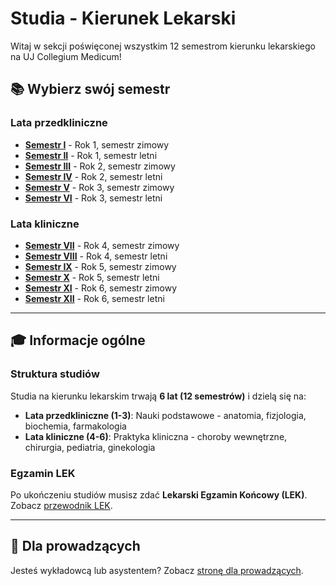 # Studia - Kierunek Lekarski

Witaj w sekcji poświęconej wszystkim 12 semestrom kierunku lekarskiego na UJ Collegium Medicum!

## 📚 Wybierz swój semestr

### Lata przedkliniczne

- **[Semestr I](../semestr-1/index.md)** - Rok 1, semestr zimowy
- **[Semestr II](../semestr-2/index.md)** - Rok 1, semestr letni
- **[Semestr III](../semestr-3/index.md)** - Rok 2, semestr zimowy
- **[Semestr IV](../semestr-4/index.md)** - Rok 2, semestr letni
- **[Semestr V](../semestr-5/index.md)** - Rok 3, semestr zimowy
- **[Semestr VI](../semestr-6/index.md)** - Rok 3, semestr letni

### Lata kliniczne

- **[Semestr VII](../semestr-7/index.md)** - Rok 4, semestr zimowy
- **[Semestr VIII](../semestr-8/index.md)** - Rok 4, semestr letni
- **[Semestr IX](../semestr-9/index.md)** - Rok 5, semestr zimowy
- **[Semestr X](../semestr-10/index.md)** - Rok 5, semestr letni
- **[Semestr XI](../semestr-11/index.md)** - Rok 6, semestr zimowy
- **[Semestr XII](../semestr-12/index.md)** - Rok 6, semestr letni

---

## 🎓 Informacje ogólne

### Struktura studiów

Studia na kierunku lekarskim trwają **6 lat (12 semestrów)** i dzielą się na:

- **Lata przedkliniczne (1-3)**: Nauki podstawowe - anatomia, fizjologia, biochemia, farmakologia
- **Lata kliniczne (4-6)**: Praktyka kliniczna - choroby wewnętrzne, chirurgia, pediatria, ginekologia

### Egzamin LEK

Po ukończeniu studiów musisz zdać **Lekarski Egzamin Końcowy (LEK)**. Zobacz [przewodnik LEK](../egzaminy/lek.md).

---

## 👥 Dla prowadzących

Jesteś wykładowcą lub asystentem? Zobacz [stronę dla prowadzących](../prowadzacy/index.md).
